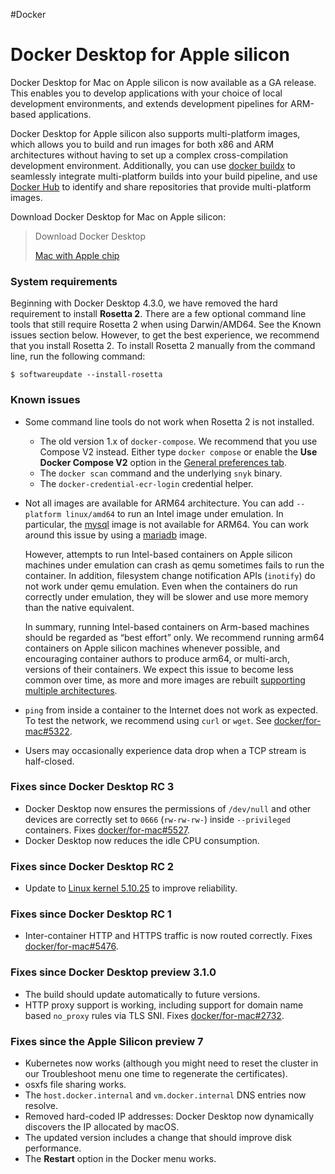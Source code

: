 #Docker 
# Docker Desktop for Apple silicon
Docker Desktop for Mac on Apple silicon is now available as a GA release. This enables you to develop applications with your choice of local development environments, and extends development pipelines for ARM-based applications.

Docker Desktop for Apple silicon also supports multi-platform images, which allows you to build and run images for both x86 and ARM architectures without having to set up a complex cross-compilation development environment. Additionally, you can use [docker buildx](https://docs.docker.com/engine/reference/commandline/buildx/) to seamlessly integrate multi-platform builds into your build pipeline, and use [Docker Hub](https://hub.docker.com/) to identify and share repositories that provide multi-platform images.

Download Docker Desktop for Mac on Apple silicon:

> Download Docker Desktop
> 
> [Mac with Apple chip](https://desktop.docker.com/mac/main/arm64/Docker.dmg?utm_source=docker&utm_medium=webreferral&utm_campaign=docs-driven-download-mac-arm64)

  

### System requirements[](https://docs.docker.com/desktop/mac/apple-silicon/#system-requirements)

Beginning with Docker Desktop 4.3.0, we have removed the hard requirement to install **Rosetta 2**. There are a few optional command line tools that still require Rosetta 2 when using Darwin/AMD64. See the Known issues section below. However, to get the best experience, we recommend that you install Rosetta 2. To install Rosetta 2 manually from the command line, run the following command:

```
$ softwareupdate --install-rosetta
```

### Known issues[](https://docs.docker.com/desktop/mac/apple-silicon/#known-issues)

-   Some command line tools do not work when Rosetta 2 is not installed.
    -   The old version 1.x of `docker-compose`. We recommend that you use Compose V2 instead. Either type `docker compose` or enable the **Use Docker Compose V2** option in the [General preferences tab](https://docs.docker.com/desktop/mac/#general).
    -   The `docker scan` command and the underlying `snyk` binary.
    -   The `docker-credential-ecr-login` credential helper.
-   Not all images are available for ARM64 architecture. You can add `--platform linux/amd64` to run an Intel image under emulation. In particular, the [mysql](https://hub.docker.com/_/mysql?tab=tags&page=1&ordering=last_updated) image is not available for ARM64. You can work around this issue by using a [mariadb](https://hub.docker.com/_/mariadb?tab=tags&page=1&ordering=last_updated) image.
    
    However, attempts to run Intel-based containers on Apple silicon machines under emulation can crash as qemu sometimes fails to run the container. In addition, filesystem change notification APIs (`inotify`) do not work under qemu emulation. Even when the containers do run correctly under emulation, they will be slower and use more memory than the native equivalent.
    
    In summary, running Intel-based containers on Arm-based machines should be regarded as “best effort” only. We recommend running arm64 containers on Apple silicon machines whenever possible, and encouraging container authors to produce arm64, or multi-arch, versions of their containers. We expect this issue to become less common over time, as more and more images are rebuilt [supporting multiple architectures](https://www.docker.com/blog/multi-arch-build-and-images-the-simple-way/).
    
-   `ping` from inside a container to the Internet does not work as expected. To test the network, we recommend using `curl` or `wget`. See [docker/for-mac#5322](https://github.com/docker/for-mac/issues/5322#issuecomment-809392861).
-   Users may occasionally experience data drop when a TCP stream is half-closed.

### Fixes since Docker Desktop RC 3[](https://docs.docker.com/desktop/mac/apple-silicon/#fixes-since-docker-desktop-rc-3)

-   Docker Desktop now ensures the permissions of `/dev/null` and other devices are correctly set to `0666` (`rw-rw-rw-`) inside `--privileged` containers. Fixes [docker/for-mac#5527](https://github.com/docker/for-mac/issues/5527).
-   Docker Desktop now reduces the idle CPU consumption.

### Fixes since Docker Desktop RC 2[](https://docs.docker.com/desktop/mac/apple-silicon/#fixes-since-docker-desktop-rc-2)

-   Update to [Linux kernel 5.10.25](https://hub.docker.com/layers/docker/for-desktop-kernel/5.10.25-6594e668feec68f102a58011bb42bd5dc07a7a9b/images/sha256-80e22cd9c9e6a188a785d0e23b4cefae76595abe1e4a535449627c2794b10871?context=repo) to improve reliability.

### Fixes since Docker Desktop RC 1[](https://docs.docker.com/desktop/mac/apple-silicon/#fixes-since-docker-desktop-rc-1)

-   Inter-container HTTP and HTTPS traffic is now routed correctly. Fixes [docker/for-mac#5476](https://github.com/docker/for-mac/issues/5476).

### Fixes since Docker Desktop preview 3.1.0[](https://docs.docker.com/desktop/mac/apple-silicon/#fixes-since-docker-desktop-preview-310)

-   The build should update automatically to future versions.
-   HTTP proxy support is working, including support for domain name based `no_proxy` rules via TLS SNI. Fixes [docker/for-mac#2732](https://github.com/docker/for-mac/issues/2732).

### Fixes since the Apple Silicon preview 7[](https://docs.docker.com/desktop/mac/apple-silicon/#fixes-since-the-apple-silicon-preview-7)

-   Kubernetes now works (although you might need to reset the cluster in our Troubleshoot menu one time to regenerate the certificates).
-   osxfs file sharing works.
-   The `host.docker.internal` and `vm.docker.internal` DNS entries now resolve.
-   Removed hard-coded IP addresses: Docker Desktop now dynamically discovers the IP allocated by macOS.
-   The updated version includes a change that should improve disk performance.
-   The **Restart** option in the Docker menu works.